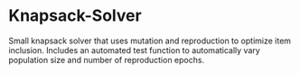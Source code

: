 # Knapsack-Solver
Small knapsack solver that uses mutation and reproduction to optimize item inclusion. Includes an automated test function to automatically vary population size and number of reproduction epochs.
